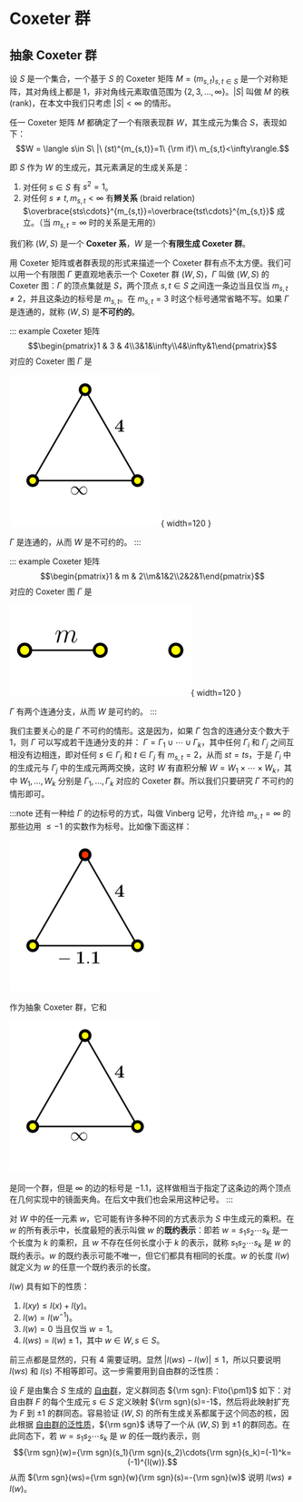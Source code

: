 # Coxeter 群

## 抽象 Coxeter 群

设 $S$ 是一个集合，一个基于 $S$ 的 Coxeter 矩阵 $M=(m_{s,t})_{s,t\in S}$ 是一个对称矩阵，其对角线上都是 1，非对角线元素取值范围为 $\{2,3,\ldots,\infty\}$。$|S|$ 叫做 $M$ 的秩 (rank)，在本文中我们只考虑 $|S|<\infty$ 的情形。

任一 Coxeter 矩阵 $M$ 都确定了一个有限表现群 $W$，其生成元为集合 $S$，表现如下：
$$W = \langle s\in S\ |\ (st)^{m_{s,t}}=1\ {\rm if}\ m_{s,t}<\infty\rangle.$$

即 $S$ 作为 $W$ 的生成元，其元素满足的生成关系是：

1. 对任何 $s\in S$ 有 $s^2=1$。
2. 对任何 $s\ne t, m_{s,t}<\infty$ 有**辫关系** (braid relation) $\overbrace{sts\cdots}^{m_{s,t}}=\overbrace{tst\cdots}^{m_{s,t}}$ 成立。（当 $m_{s,t}=\infty$ 时的关系是无用的）

我们称 $(W, S)$ 是一个 **Coxeter 系**，$W$ 是一个**有限生成 Coxeter 群**。

用 Coxeter 矩阵或者群表现的形式来描述一个 Coxeter 群有点不太方便。我们可以用一个有限图 $\Gamma$ 更直观地表示一个 Coxeter 群 $(W,S)$，$\Gamma$ 叫做 $(W,S)$ 的 Coxeter 图：$\Gamma$ 的顶点集就是 $S$，两个顶点 $s,t\in S$ 之间连一条边当且仅当 $m_{s,t}\ne 2$，并且这条边的标号是 $m_{s,t}$。在 $m_{s,t}=3$ 时这个标号通常省略不写。如果 $\Gamma$ 是连通的，就称 $(W,S)$ 是**不可约的**。

::: example
Coxeter 矩阵
$$\begin{pmatrix}1 & 3 & 4\\3&1&\infty\\4&\infty&1\end{pmatrix}$$
对应的 Coxeter 图 $\Gamma$ 是

![](images/3-4-inf.svg){ width=120 }

$\Gamma$ 是连通的，从而 $W$ 是不可约的。
:::

::: example
Coxeter 矩阵
$$\begin{pmatrix}1 & m & 2\\m&1&2\\2&2&1\end{pmatrix}$$
对应的 Coxeter 图 $\Gamma$ 是

![](images/prism.svg){ width=120 }

$\Gamma$ 有两个连通分支，从而 $W$ 是可约的。
:::

我们主要关心的是 $\Gamma$ 不可约的情形。这是因为，如果 $\Gamma$ 包含的连通分支个数大于 1，则 $\Gamma$ 可以写成若干连通分支的并： $\Gamma=\Gamma_1\cup\cdots\cup\Gamma_k$，其中任何 $\Gamma_i$ 和 $\Gamma_j$ 之间互相没有边相连，即对任何 $s\in\Gamma_i$ 和 $t\in\Gamma_j$ 有 $m_{s,t}=2$，从而 $st=ts$，于是 $\Gamma_i$ 中的生成元与 $\Gamma_j$ 中的生成元两两交换，这时 $W$ 有直积分解 $W=W_1\times\cdots\times W_k$，其中 $W_1,\ldots,W_k$ 分别是 $\Gamma_1,\ldots,\Gamma_k$ 对应的 Coxeter 群。所以我们只要研究 $\Gamma$ 不可约的情形即可。

:::note
还有一种给 $\Gamma$ 的边标号的方式，叫做 Vinberg 记号，允许给 $m_{s,t}=\infty$ 的那些边用 $\leq-1$ 的实数作为标号。比如像下面这样：

![](images/level2.svg)

作为抽象 Coxeter 群，它和

![](images/3-4-inf.svg)

是同一个群，但是 $\infty$ 的边的标号是 $-1.1$，这样做相当于指定了这条边的两个顶点在几何实现中的镜面夹角。在后文中我们也会采用这种记号。
:::

对 $W$ 中的任一元素 $w$，它可能有许多种不同的方式表示为 $S$ 中生成元的乘积。在 $w$ 的所有表示中，长度最短的表示叫做 $w$ 的**既约表示**：即若 $w=s_1s_2\cdots s_k$ 是一个长度为 $k$ 的乘积，且 $w$ 不存在任何长度小于 $k$ 的表示，就称 $s_1s_2\cdots s_k$ 是 $w$ 的既约表示。$w$ 的既约表示可能不唯一，但它们都具有相同的长度。$w$ 的长度 $l(w)$ 就定义为 $w$ 的任意一个既约表示的长度。

$l(w)$ 具有如下的性质：

1. $l(xy)\leq l(x) + l(y)$。
2. $l(w) = l(w^{-1})$。
3. $l(w)=0$ 当且仅当 $w=1$。
4. $l(ws)=l(w)\pm 1$，其中 $w\in W, s\in S$。

前三点都是显然的，只有 4 需要证明。显然 $|l(ws)-l(w)|\leq 1$，所以只要说明 $l(ws)$ 和 $l(s)$ 不相等即可。这一步需要用到自由群的泛性质：

设 $F$ 是由集合 $S$ 生成的 [自由群](https://en.wikipedia.org/wiki/Free_group)，定义群同态 ${\rm sgn}: F\to{\pm1}$ 如下：对自由群 $F$ 的每个生成元 $s\in S$ 定义映射 ${\rm sgn}(s)=-1$，然后将此映射扩充为 $F$ 到 ${\pm1}$ 的群同态。容易验证 $(W,S)$ 的所有生成关系都属于这个同态的核，因此根据 [自由群的泛性质](https://en.wikipedia.org/wiki/Free_group#Universal_property)，${\rm sgn}$ 诱导了一个从 $(W,S)$ 到 ${\pm1}$ 的群同态。在此同态下，若 $w=s_1s_2\cdots s_k$ 是 $w$ 的任一既约表示，则 $${\rm sgn}(w)={\rm sgn}(s_1){\rm sgn}(s_2)\cdots{\rm sgn}(s_k)=(-1)^k=(-1)^{l(w)}.$$ 从而 ${\rm sgn}(ws)={\rm sgn}(w){\rm sgn}(s)=-{\rm sgn}(w)$ 说明 $l(ws)\ne l(w)$。

